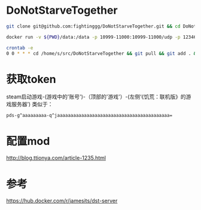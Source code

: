 # DoNotStarveTogether

```bash
git clone git@github.com:fightinggg/DoNotStarveTogether.git && cd DoNotStarveTogether
```

```bash
docker run -v ${PWD}/data:/data -p 10999-11000:10999-11000/udp -p 12346-12347:12346-12347/udp -d --name dst jamesits/dst-server:latest
```

```bash
crontab -e
0 0 * * * cd /home/s/src/DoNotStarveTogether && git pull && git add . && git commit -m '-'&& git push
```

# 获取token
steam启动游戏-(游戏中的'账号')-（顶部的'游戏'）-(左侧‘《饥荒：联机版》的游戏服务器’)
类似于：
```
pds-g^aaaaaaaaa-q^jaaaaaaaaaaaaaaaaaaaaaaaaaaaaaaaaaaaaaaaaaa=
```

# 配置mod
http://blog.ttionya.com/article-1235.html


# 参考
https://hub.docker.com/r/jamesits/dst-server
